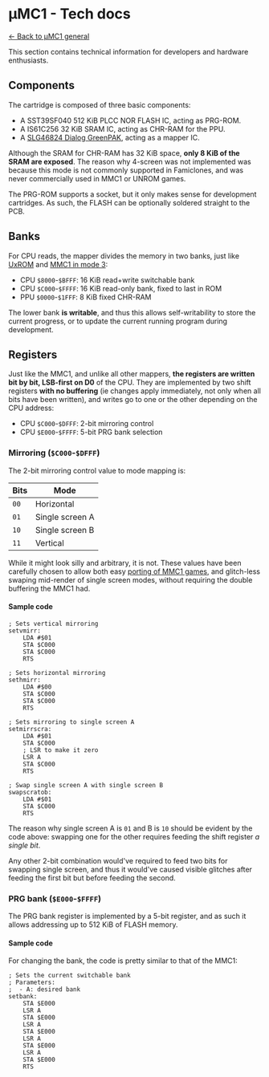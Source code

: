 ---
---

μMC1 - Tech docs
================

[← Back to μMC1 general](index.html)

This section contains technical information for developers and hardware enthusiasts.

Components
----------

The cartridge is composed of three basic components:

 - A SST39SF040 512 KiB PLCC NOR FLASH IC, acting as PRG-ROM.
 - A IS61C256 32 KiB SRAM IC, acting as CHR-RAM for the PPU.
 - A [SLG46824 Dialog GreenPAK][gpak], acting as a mapper IC.

Although the SRAM for CHR-RAM has 32 KiB space, **only 8 KiB of the SRAM are exposed**. The reason why 4-screen was not implemented was because this mode is not commonly supported in Famiclones, and was never commercially used in MMC1 or UNROM games.

The PRG-ROM supports a socket, but it only makes sense for development cartridges. As such, the FLASH can be optionally soldered straight to the PCB.

Banks
-----

For CPU reads, the mapper divides the memory in two banks, just like [UxROM][uxrom] and [MMC1 in mode 3][mmc1modes]:

 - CPU `$8000`-`$BFFF`: 16 KiB read+write switchable bank
 - CPU `$C000`-`$FFFF`: 16 KiB read-only bank, fixed to last in ROM
 - PPU `$0000`-`$1FFF`: 8 KiB fixed CHR-RAM

The lower bank **is writable**, and thus this allows self-writability to store the current progress, or to update the current running program during development.

<!-- TODO: write documentation on how to write to Flash once tested in real hardware -->

Registers
---------

Just like the MMC1, and unlike all other mappers, **the registers are written bit by bit, LSB-first on D0** of the CPU. They are implemented by two shift registers **with no buffering** (ie changes apply immediately, not only when all bits have been written), and writes go to one or the other depending on the CPU address:

 - CPU `$C000`-`$DFFF`: 2-bit mirroring control
 - CPU `$E000`-`$FFFF`: 5-bit PRG bank selection

### Mirroring (`$C000`-`$DFFF`)

The 2-bit mirroring control value to mode mapping is:

| Bits | Mode            |
|------|-----------------|
| `00` | Horizontal      |
| `01` | Single screen A |
| `10` | Single screen B |
| `11` | Vertical        |

While it might look silly and arbitrary, it is not. These values have been carefully chosen to allow both easy [porting of MMC1 games](porting.html), and glitch-less swaping mid-render of single screen modes, without requiring the double buffering the MMC1 had.

#### Sample code

```s6502
; Sets vertical mirroring
setvmirr:
	LDA #$01
	STA $C000
	STA $C000
	RTS

; Sets horizontal mirroring
sethmirr:
	LDA #$00
	STA $C000
	STA $C000
	RTS

; Sets mirroring to single screen A
setmirrscra:
	LDA #$01
	STA $C000
	; LSR to make it zero
	LSR A
	STA $C000
	RTS

; Swap single screen A with single screen B
swapscratob:
	LDA #$01
	STA $C000
	RTS
```

The reason why single screen A is `01` and B is `10` should be evident by the code above: swapping one for the other requires feeding the shift register *a single bit*.

Any other 2-bit combination would've required to feed two bits for swapping single screen, and thus it would've caused visible glitches after feeding the first bit but before feeding the second.

### PRG bank (`$E000`-`$FFFF`)

The PRG bank register is implemented by a 5-bit register, and as such it allows addressing up to 512 KiB of FLASH memory.

#### Sample code

For changing the bank, the code is pretty similar to that of the MMC1:

```s6502
; Sets the current switchable bank
; Parameters:
;  - A: desired bank
setbank:
	STA $E000
	LSR A
	STA $E000
	LSR A
	STA $E000
	LSR A
	STA $E000
	LSR A
	STA $E000
	RTS
```

[gpak]: https://www.dialog-semiconductor.com/products/slg46824
[mmc1]: https://wiki.nesdev.com/w/index.php/MMC1
[mmc1modes]: https://wiki.nesdev.com/w/index.php/MMC1#Control_.28internal.2C_.248000-.249FFF.29
[uxrom]: https://wiki.nesdev.com/w/index.php/UxROM
